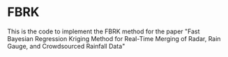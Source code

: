 # FBRK
This is the code to implement the FBRK method for the paper "Fast Bayesian Regression Kriging Method for Real-Time Merging of Radar, Rain Gauge, and Crowdsourced Rainfall Data"
